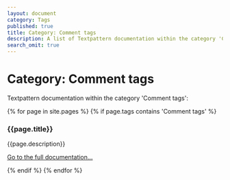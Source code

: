 ```yaml
---
layout: document
category: Tags
published: true
title: Category: Comment tags
description: A list of Textpattern documentation within the category 'Comment tags'.
search_omit: true
---
```


# Category: Comment tags

Textpattern documentation within the category 'Comment tags':

<div>
    {% for page in site.pages %}
        {% if page.tags contains 'Comment tags' %}
            <article>
                <h3>{{page.title}}</h3>
                <p>{{page.description}}</p>
                <p><a href="{{page.url}}">Go to the full documentation...</a></p>
            </article>
        {% endif %}
    {% endfor %}
</div>
